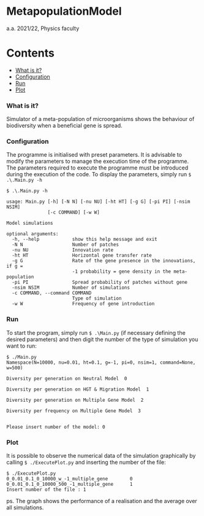 # MetapopulationModel

a.a. 2021/22, Physics faculty

Contents
========

 * [What is it?](#What)
 * [Configuration](#Configuration)
 * [Run](#Run)
 * [Plot](#Plot)

### What is it?

Simulator of a meta-population of microorganisms shows the behaviour of biodiversity when a beneficial gene is spread.


### Configuration

The programme is initialised with preset parameters. It is advisable to modify the parameters to manage the execution time of the programme.
The parameters required to execute the programme must be introduced during the execution of the code.
To display the parameters, simply run `$ .\.Main.py -h`


```shell
$ .\.Main.py -h

usage: Main.py [-h] [-N N] [-nu NU] [-ht HT] [-g G] [-pi PI] [-nsim NSIM]
               [-c COMMAND] [-w W]

Model simulations

optional arguments:
  -h, --help            show this help message and exit
  -N N                  Number of patches
  -nu NU                Innovation rate
  -ht HT                Horizontal gene transfer rate
  -g G                  Rate of the gene presence in the innovations, if g =
                        -1 probability = gene density in the meta-population
  -pi PI                Spread probability of patches without gene
  -nsim NSIM            Number of simulations
  -c COMMAND, --command COMMAND
                        Type of simulation
  -w W                  Frequency of gene introduction
```

### Run
To start the program, simply run `$ .\Main.py` (if necessary defining the desired parameters) and then digit the number of the type of simulation you want to run:

```shell
$ ./Main.py 
Namespace(N=10000, nu=0.01, ht=0.1, g=-1, pi=0, nsim=1, command=None, w=500)

Diversity per generation on Neutral Model  0

Diversity per generation on HGT & Migration Model  1

Diversity per generation on Multiple Gene Model  2

Diversity per frequency on Multiple Gene Model  3


Please insert number of the model: 0

```


### Plot
It is possible to observe the numerical data of the simulation graphically by calling `$ ./ExecutePlot.py` and inserting the number of the file:

```shell
$ ./ExecutePlot.py 
0_0.01_0.1_0_10000_w_-1_multiple_gene		 0
0_0.01_0.1_0_10000_500_-1_multiple_gene		 1
Insert number of the file : 1
```
ps. The graph shows the performance of a realisation and the average over all simulations.



